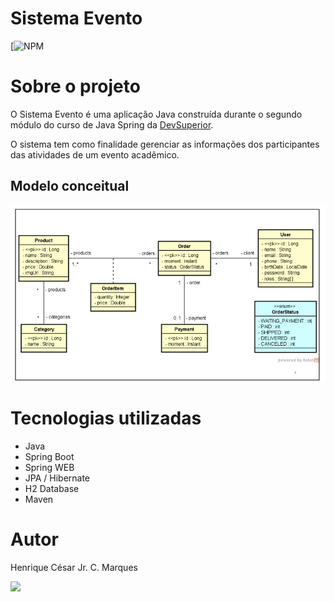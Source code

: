 # Sistema Evento
[![NPM](https://github.com/henriquecesarjr/Sistema_Evento/blob/main/LICENSE)

# Sobre o projeto

O Sistema Evento é uma aplicação Java construída durante o segundo módulo do curso de Java Spring da [DevSuperior](https://devsuperior.com "Site da DevSuperior").

O sistema tem como finalidade gerenciar as informações dos participantes das atividades de um evento acadêmico.

## Modelo conceitual
![Modelo Conceitual](https://github.com/henriquecesarjr/DSCommerce/blob/main/assets/modelo%20conceitual.png)

# Tecnologias utilizadas
- Java
- Spring Boot
- Spring WEB
- JPA / Hibernate
- H2 Database
- Maven

# Autor

Henrique César Jr. C. Marques

<a href="https://www.linkedin.com/in/henrique-marques-376a50274/" target="_blank"><img src="https://img.shields.io/badge/-LinkedIn-%230077B5?style=for-the-badge&logo=linkedin&logoColor=white" target="_blank"></a>
